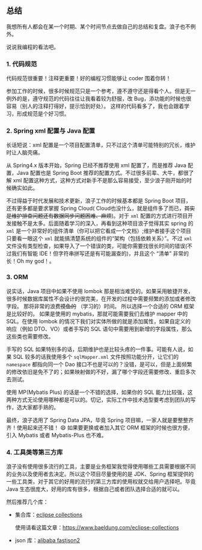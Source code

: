 ## 总结

我想所有人都会在某一个时期、某个时间节点去做自己的总结和复盘。浪子也不例外。

说说我编程的看法吧。

### 1. 代码规范

代码规范很重要！注释更重要！好的编程习惯能够让 coder 围着你转！

参加工作的时候，很多时候规范只是一个参考，遵不遵守还是得看个人。但是无一例外的是，遵守规范的代码往往让我看着较为舒服，改
Bug，添功能的时候也很容易（别人的注释打得好，提示恰到好处）。
这样的代码看多了，我也会跟着学习，形成规范是个好习惯。

### 2. Spring xml 配置与 Java 配置

长话短说：xml 配置是一个项目配置清单，只不过这个清单可能特别的冗长，维护时让人脑壳痛。

从 Spring4.x 版本开始，Spring 已经不推荐使用 xml 配置了，而是推荐 Java 配置，Java 配置也是 Spring Boot
推荐的配置方式。不过很多前辈、大牛，都很了解 xml 配置这种方式，这种方式对新手不是那么容易接受，至少浪子刚开始的时候确实如此。

不过得益于时代发展和技术更新，浪子工作的时候基本都是 Spring Boot 项目，还有更多都是要求掌握 Spring Cloud(
Cloud也没什么，就是组件多了而已，~~其实是维护排查问题还有数据同步问题困难、麻烦~~)。对于 `xml`
配置的方式进行项目开发接触不是太多。后面随着学习的深入，再看到这种项目浪子觉得其实
spring 的 `xml` 是一个非常好的组件清单（你可以把它看成一个文档）;维护者接手这个项目只要看一眼这个 `xml`
就能搞清楚系统的组件的“架构（包括依赖关系）”。不过 `xml`
文件没有类型检查，如果导入了一个错误的类，可能你需要找很长时间的错误(不过我们有智能 IDE！但字符串拼写还是有可能漏查的)，并且这个
“清单” 非常的长！Oh my god！。

### 3. ORM

说实话，Java 项目中如果不使用 lombok 那是相当难受的。如果采用敏捷开发，很多时候数据库属性不会设计的很完美，在开发的过程中需要频繁的添加或者修改字段。
那将非常的浪费~~摸鱼的~~ （学习的）时间。
所以选择一个合适的 ORM 框架是比较好的。
如果是使用的 mybatis，那就可能需要我们去维护 mapper 中的 SQL。在使用 lombok 的情况下我们对实体所做的就是添加属性，如果自定义的响应（例如
DTO、VO）或者手写的 SQL 语句中需要用到新增的字段属性，那么这些类也需要修改。

手写的 SQL 如果特别多的话，后期维护也是比较头疼的一件事。可能有人说，如果 SQL 较多的话我使用多个 `sqlMapper.xml`
文件按照功能分开，让它们的 `namespace` 都指向同一个 Dao 接口不也是可以的？没错，是可以，但是上面频繁的修改依旧是免不了的；如果映射做的不好，漏了哪个字段还需要修改、重启多次去测试。

使用 MP(Mybatis Plus) 的话是一个不错的选择，如果你的 SQL 能力比较强，这两种方式无论使用哪种都是可以的。切记，实际工作中技术选型要考虑到团队的写作，选大家都手熟的。

最终，浪子选用了 Spring Data JPA，毕竟 Spring 项目嘛，一家人就是要整整齐齐！使用起来还不错！ :smile: 如果要更换或者加入其它
ORM
框架的时候也很方便，引入 Mybatis 或者 Mybatis-Plus 也不难。

### 4. 工具类等第三方库

浪子没有使用很多流行的工具，主要是业务框架我觉得使用哪些工具需要根据不同的业务以及使用者去决定。所以这个项目尽量使用的是
JDK、Spring 框架提供的一些工具类，对于其它的好用的流行的第三方库的使用权就交给用户选择吧。毕竟 Java
生态很庞大，好用的库有很多，根据自己或者团队选择合适的就可以。

然后推荐几个库：

- 集合库：[eclipse collections](https://www.eclipse.org/collections/)

  使用请看这篇文章：https://www.baeldung.com/eclipse-collections

- json 库：[alibaba fastjson2](https://alibaba.github.io/fastjson2/)
